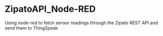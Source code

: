 # ZipatoAPI_Node-RED
Using node-red to fetch sensor readings through the Zipato REST API and send them to ThingSpeak
